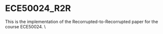# ECE50024_R2R

This is the implementation of the Recorrupted-to-Recorrupted paper for the course ECE50024. \\
